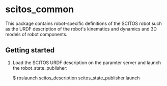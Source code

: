 scitos_common
=============

This package contains robot-specific definitions of the SCITOS robot such as the URDF description of the robot's kinematics and dynamics and 3D models of robot components.


Getting started
---------------

1. Load the SCITOS URDF description on the paramter server and launch the robot_state_publisher:


    $ roslaunch scitos_description scitos_state_publisher.launch

